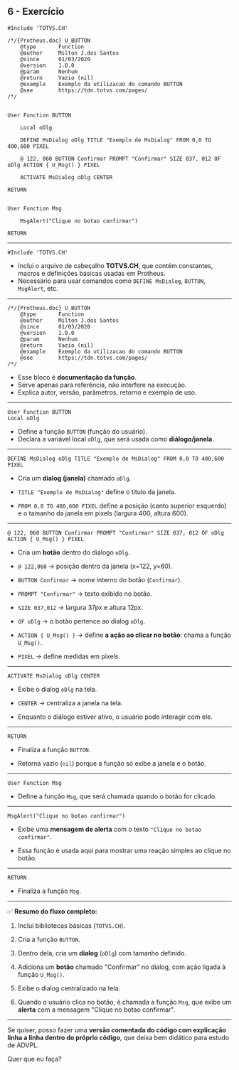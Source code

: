 ## 6 - Exercício
```prw
#Include 'TOTVS.CH'

/*/{Protheus.doc} U_BUTTON
    @type       Function
    @author     Milton J.dos Santos
    @since      01/03/2020
    @version    1.0.0
    @param      Nenhum
    @return     Vazio (nil)
    @example    Exemplo da utilizacao do comando BUTTON
    @see        https://tdn.totvs.com/pages/
/*/

  
User Function BUTTON

	Local oDlg
	
	DEFINE MsDialog oDlg TITLE "Exemplo de MsDialog" FROM 0,0 TO 400,600 PIXEL
	
	@ 122, 060 BUTTON Confirmar PROMPT "Confirmar" SIZE 037, 012 OF oDlg ACTION { U_Msg() } PIXEL

	ACTIVATE MsDialog oDlg CENTER

RETURN
  

User Function Msg

	MsgAlert("Clique no botao confirmar")

RETURN
```

---

```advpl
#Include 'TOTVS.CH'
```

- Inclui o arquivo de cabeçalho **TOTVS.CH**, que contém constantes, macros e definições básicas usadas em Protheus.  
- Necessário para usar comandos como `DEFINE MsDialog`, `BUTTON`, `MsgAlert`, etc.  

---

```advpl
/*/{Protheus.doc} U_BUTTON
    @type		Function
    @author		Milton J.dos Santos
    @since		01/03/2020
    @version	1.0.0
    @param		Nenhum
    @return		Vazio (nil)
    @example    Exemplo da utilizacao do comando BUTTON
    @see		https://tdn.totvs.com/pages/
/*/
```

- Esse bloco é **documentação da função**.
- Serve apenas para referência, não interfere na execução.
- Explica autor, versão, parâmetros, retorno e exemplo de uso.
---

```advpl
User Function BUTTON
Local oDlg
```

- Define a função `BUTTON` (função do usuário).
- Declara a variável local `oDlg`, que será usada como **diálogo/janela**.
---

```advpl
DEFINE MsDialog oDlg TITLE "Exemplo de MsDialog" FROM 0,0 TO 400,600 PIXEL
```

- Cria um **dialog (janela)** chamado `oDlg`.
    
- `TITLE "Exemplo de MsDialog"` define o título da janela.
    
- `FROM 0,0 TO 400,600 PIXEL` define a posição (canto superior esquerdo) e o tamanho da janela em pixels (largura 400, altura 600).
    

---

```advpl
@ 122, 060 BUTTON Confirmar PROMPT "Confirmar" SIZE 037, 012 OF oDlg ACTION { U_Msg() } PIXEL
```

- Cria um **botão** dentro do diálogo `oDlg`.
    
- `@ 122,060` → posição dentro da janela (x=122, y=60).
    
- `BUTTON Confirmar` → nome interno do botão (`Confirmar`).
    
- `PROMPT "Confirmar"` → texto exibido no botão.
    
- `SIZE 037,012` → largura 37px e altura 12px.
    
- `OF oDlg` → o botão pertence ao dialog `oDlg`.
    
- `ACTION { U_Msg() }` → define **a ação ao clicar no botão**: chama a função `U_Msg()`.
    
- `PIXEL` → define medidas em pixels.
    

---

```advpl
ACTIVATE MsDialog oDlg CENTER
```

- Exibe o dialog `oDlg` na tela.
    
- `CENTER` → centraliza a janela na tela.
    
- Enquanto o diálogo estiver ativo, o usuário pode interagir com ele.
    

---

```advpl
RETURN
```

- Finaliza a função `BUTTON`.
    
- Retorna vazio (`nil`) porque a função só exibe a janela e o botão.
    

---

```advpl
User Function Msg
```

- Define a função `Msg`, que será chamada quando o botão for clicado.
    

---

```advpl
MsgAlert("Clique no botao confirmar")
```

- Exibe uma **mensagem de alerta** com o texto `"Clique no botao confirmar"`.
    
- Essa função é usada aqui para mostrar uma reação simples ao clique no botão.
    

---

```advpl
RETURN
```

- Finaliza a função `Msg`.
    

---

✅ **Resumo do fluxo completo:**

1. Inclui bibliotecas básicas (`TOTVS.CH`).
    
2. Cria a função `BUTTON`.
    
3. Dentro dela, cria um **dialog** (`oDlg`) com tamanho definido.
    
4. Adiciona um **botão** chamado "Confirmar" no dialog, com ação ligada à função `U_Msg()`.
    
5. Exibe o dialog centralizado na tela.
    
6. Quando o usuário clica no botão, é chamada a função `Msg`, que exibe um **alerta** com a mensagem "Clique no botao confirmar".
    

---

Se quiser, posso fazer uma **versão comentada do código com explicação linha a linha dentro do próprio código**, que deixa bem didático para estudo de ADVPL.

Quer que eu faça?

